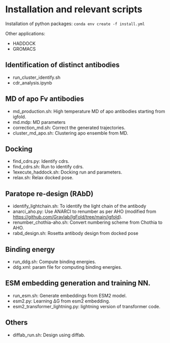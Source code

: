 # Installation and relevant scripts

Installation of python packages: 
`conda env create -f install.yml`

Other applications:
* HADDOCK
* GROMACS

## Identification of distinct antibodies
* run_cluster_identify.sh
* cdr_analysis.ipynb

## MD of apo Fv antibodies
* md_production.sh: High temperature MD of apo antibodies starting from igfold.
* md.mdp: MD parameters
* correction_md.sh: Correct the generated trajectories.
* cluster_md_apo.sh: Clustering apo ensemble from MD.

## Docking
* find_cdrs.py: Identify cdrs.
* find_cdrs.sh: Run to identify cdrs.
* 1execute_haddock.sh: Docking run and parameters.
* relax.sh: Relax docked pose.

## Paratope re-design (RAbD)
* identify_lightchain.sh: To identify the light chain of the antibody
* anarci_aho.py: Use ANARCI to renumber as per AHO (modified from https://github.com/Graylab/IgFold/tree/main/igfold).
* renumber_chothia-aho.sh: Convert numbering scheme from Chothia to AHO.
* rabd_design.sh: Rosetta antibody design from docked pose

## Binding energy
* run_ddg.sh: Compute binding energies.
* ddg.xml: param file for computing binding energies.

## ESM embedding generation and training NN.
* run_esm.sh: Generate embeddings from ESM2 model.
* esm2.py: Learning ΔG from esm2 embedding.
* esm2_transformer_lightning.py: lightning version of transformer code.

## Others
* diffab_run.sh: Design using diffab.
